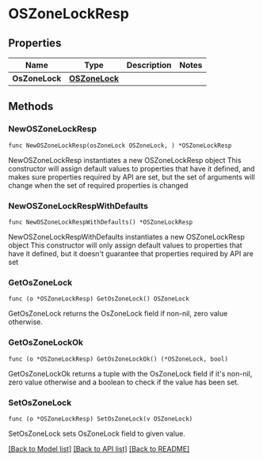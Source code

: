 # OSZoneLockResp

## Properties

Name | Type | Description | Notes
------------ | ------------- | ------------- | -------------
**OsZoneLock** | [**OSZoneLock**](OSZoneLock.md) |  | 

## Methods

### NewOSZoneLockResp

`func NewOSZoneLockResp(osZoneLock OSZoneLock, ) *OSZoneLockResp`

NewOSZoneLockResp instantiates a new OSZoneLockResp object
This constructor will assign default values to properties that have it defined,
and makes sure properties required by API are set, but the set of arguments
will change when the set of required properties is changed

### NewOSZoneLockRespWithDefaults

`func NewOSZoneLockRespWithDefaults() *OSZoneLockResp`

NewOSZoneLockRespWithDefaults instantiates a new OSZoneLockResp object
This constructor will only assign default values to properties that have it defined,
but it doesn't guarantee that properties required by API are set

### GetOsZoneLock

`func (o *OSZoneLockResp) GetOsZoneLock() OSZoneLock`

GetOsZoneLock returns the OsZoneLock field if non-nil, zero value otherwise.

### GetOsZoneLockOk

`func (o *OSZoneLockResp) GetOsZoneLockOk() (*OSZoneLock, bool)`

GetOsZoneLockOk returns a tuple with the OsZoneLock field if it's non-nil, zero value otherwise
and a boolean to check if the value has been set.

### SetOsZoneLock

`func (o *OSZoneLockResp) SetOsZoneLock(v OSZoneLock)`

SetOsZoneLock sets OsZoneLock field to given value.



[[Back to Model list]](../README.md#documentation-for-models) [[Back to API list]](../README.md#documentation-for-api-endpoints) [[Back to README]](../README.md)


